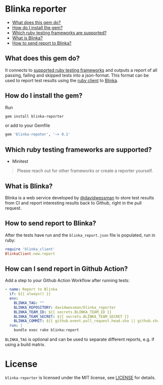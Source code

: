 # Blinka reporter

- [What does this gem do?](#what-does-this-gem-do)
- [How do I install the gem?](#how-do-i-install-the-gem)
- [Which ruby testing frameworks are supported?](#which-ruby-testing-frameworks-are-supported)
- [What is Blinka?](#what-is-blinka)
- [How to send report to Blinka?](#how-to-send-report-to-blinka)

## What does this gem do?

It connects to [supported ruby testing frameworks](#which-ruby-testing-frameworks-are-supported) and outputs a report of all passing, failing and skipped tests into a json-format. This format can be used to report test results using the [ruby client](#how-to-send-report-to-blinka) to [Blinka](#what-is-blinka).

## How do I install the gem?

Run

```sh
gem install blinka-reporter
```

or add to your Gemfile

```ruby
gem 'blinka-repoter', '~> 0.1'
```

## Which ruby testing frameworks are supported?

- Minitest

> Please reach out for other frameworks or create a reporter yourself.

## What is Blinka?

Blinka is a web service developed by [@davidwessman](https://github.com/davidwessman) to store test results from CI and report interesting results back to Github, right in the pull request.

## How to send report to Blinka?

After the tests have run and the `blinka_report.json` file is populated, run in ruby:

```ruby
require 'blinka_client'
BlinkaClient.new.report
```

## How can I send report in Github Action?

Add a step to your Github Action Workflow after running tests:

```yaml
- name: Report to Blinka
  if: ${{ always() }}
  env:
    BLINKA_TAG: ""
    BLINKA_REPOSITORY: davidwessman/blinka_reporter
    BLINKA_TEAM_ID: ${{ secrets.BLINKA_TEAM_ID }}
    BLINKA_TEAM_SECRET: ${{ secrets.BLINKA_TEAM_SECRET }}
    BLINKA_COMMIT: ${{ github.event.pull_request.head.sha || github.sha }}
  run: |
    bundle exec rake blinka:report
```

`BLINKA_TAG` is optional and can be used to separate different reports, e.g. if using a build matrix.

# License

`blinka-reporter` is licensed under the MIT license, see [LICENSE](LICENSE) for details.
